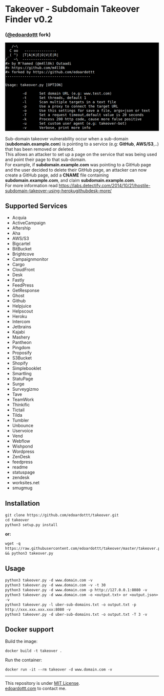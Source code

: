 # Takeover - Subdomain Takeover Finder v0.2

### ([@edoardottt](https://github.com/edoardottt) fork)

![screen](screen.png)

Sub-domain takeover vulnerability occur when a sub-domain (**subdomain.example.com**) is pointing to a service (e.g: **GitHub**, **AWS/S3**,..) that has been removed or deleted.  
This allows an attacker to set up a page on the service that was being used and point their page to that sub-domain.  
For example, if **subdomain.example.com** was pointing to a GitHub page and the user decided to delete their GitHub page, an attacker can now create a GitHub page, add a **CNAME** file containing **subdomain.example.com**, and claim **subdomain.example.com**.  
For more information read <https://labs.detectify.com/2014/10/21/hostile-subdomain-takeover-using-herokugithubdesk-more/>

## Supported Services

- Acquia
- ActiveCampaign
- Aftership
- Aha
- AWS/S3
- Bigcartel
- BitBucket
- Brightcove
- Campaignmonitor
- Cargo
- CloudFront
- Desk
- Fastly
- FeedPress
- GetResponse
- Ghost
- Github
- Helpjuice
- Helpscout
- Heroku
- Intercom
- Jetbrains
- Kajabi
- Mashery
- Pantheon
- Pingdom
- Proposify
- S3Bucket
- Shopify
- Simplebooklet
- Smartling
- StatuPage
- Surge
- Surveygizmo
- Tave
- TeamWork
- Thinkific
- Tictail
- Tilda
- Tumbler
- Unbounce
- Uservoice
- Vend
- Webflow
- Wishpond
- Wordpress
- ZenDesk
- feedpress
- readme
- statuspage
- zendesk  
- worksites.net
- smugmug

## Installation

```console
git clone https://github.com/edoardottt/takeover.git
cd takeover
python3 setup.py install
```

**or:**

```console
wget -q https://raw.githubusercontent.com/edoardottt/takeover/master/takeover.py && python3 takeover.py
```

## Usage

```console
python3 takeover.py -d www.domain.com -v 
python3 takeover.py -d www.domain.com -v -t 30
python3 takeover.py -d www.domain.com -p http://127.0.0.1:8080 -v 
python3 takeover.py -d www.domain.com -o <output.txt> or <output.json> -v 
python3 takeover.py -l uber-sub-domains.txt -o output.txt -p http://xxx.xxx.xxx.xxx:8080 -v 
python3 takeover.py -d uber-sub-domains.txt -o output.txt -T 3 -v 
```

## Docker support

Build the image:

```console
docker build -t takeover .
```

Run the container:

```console
docker run -it --rm takeover -d www.domain.com -v
```

---------

This repository is under [MIT License](https://github.com/edoardottt/takeover/blob/master/LICENSE).  
[edoardottt.com](https://edoardottt.com/) to contact me.
